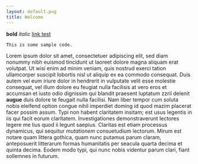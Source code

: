 ```yaml
---
layout: default.pug
title: Welcome
---
```


**bold**
*italic*
[link test](http://duckduckgo.com/)

`This is some sample code.`

Lorem ipsum dolor sit amet, consectetuer adipiscing elit, sed diam nonummy nibh
euismod tincidunt ut laoreet dolore magna aliquam erat volutpat. Ut wisi enim ad
minim veniam, quis nostrud exerci tation ullamcorper suscipit lobortis nisl ut
aliquip ex ea commodo consequat. Duis autem vel eum iriure dolor in hendrerit in
vulputate velit esse molestie consequat, vel illum dolore eu feugiat nulla
facilisis at vero eros et accumsan et iusto odio dignissim qui blandit praesent
luptatum zzril delenit **augue** duis dolore te feugait nulla facilisi. Nam liber
tempor cum soluta nobis eleifend option congue nihil imperdiet doming id quod
mazim placerat facer possim assum. Typi non habent claritatem insitam; est usus
legentis in iis qui facit eorum claritatem. Investigationes demonstraverunt
lectores legere me lius quod ii legunt saepius. Claritas est etiam processus
dynamicus, qui sequitur *mutationem* consuetudium lectorum. Mirum est notare quam
littera gothica, quam nunc putamus parum claram, anteposuerit litterarum formas
humanitatis per seacula quarta decima et quinta decima. Eodem modo typi, qui
nunc nobis videntur parum clari, fiant sollemnes in futurum.
